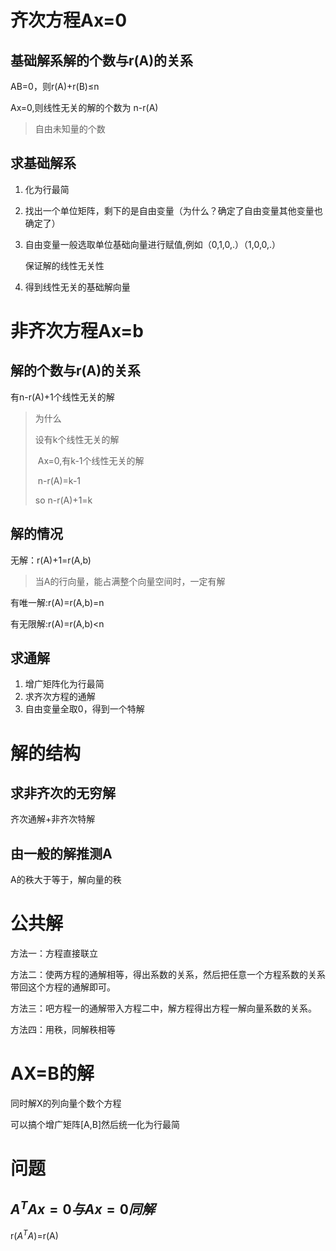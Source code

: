 # 齐次方程Ax=0

## 基础解系解的个数与r(A)的关系

AB=0，则r(A)+r(B)$\le$n

Ax=0,则线性无关的解的个数为 n-r(A)

>自由未知量的个数

## 求基础解系

1. 化为行最简

2. 找出一个单位矩阵，剩下的是自由变量（为什么？确定了自由变量其他变量也确定了）

3. 自由变量一般选取单位基础向量进行赋值,例如（0,1,0,.）（1,0,0,.）

   保证解的线性无关性

4. 得到线性无关的基础解向量

# 非齐次方程Ax=b

## 解的个数与r(A)的关系

有n-r(A)+1个线性无关的解

>为什么
>
>设有k个线性无关的解
>
>​	Ax=0,有k-1个线性无关的解
>
>​	n-r(A)=k-1
>
>so	n-r(A)+1=k

## 解的情况

无解：r(A)+1=r(A,b)

>当A的行向量，能占满整个向量空间时，一定有解

有唯一解:r(A)=r(A,b)=n

有无限解:r(A)=r(A,b)<n

## 求通解

1. 增广矩阵化为行最简
2. 求齐次方程的通解
3. 自由变量全取0，得到一个特解

# 解的结构

## 求非齐次的无穷解

齐次通解+非齐次特解

## 由一般的解推测A

A的秩大于等于，解向量的秩

# 公共解

方法一：方程直接联立

方法二：使两方程的通解相等，得出系数的关系，然后把任意一个方程系数的关系带回这个方程的通解即可。

方法三：吧方程一的通解带入方程二中，解方程得出方程一解向量系数的关系。

方法四：用秩，同解秩相等

# AX=B的解

同时解X的列向量个数个方程

可以搞个增广矩阵[A,B]然后统一化为行最简

# 问题

## $A^TAx=0与Ax=0同解$

r($A^TA$)=r(A)

